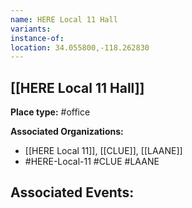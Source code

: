 ```yaml
---
name: HERE Local 11 Hall
variants: 
instance-of: 
location: 34.055800,-118.262830
---
```

## [[HERE Local 11 Hall]]

**Place type:** #office

**Associated Organizations:** 
- [[HERE Local 11]], [[CLUE]], [[LAANE]]
- #HERE-Local-11
#CLUE
#LAANE

**Associated Events:** 
- 